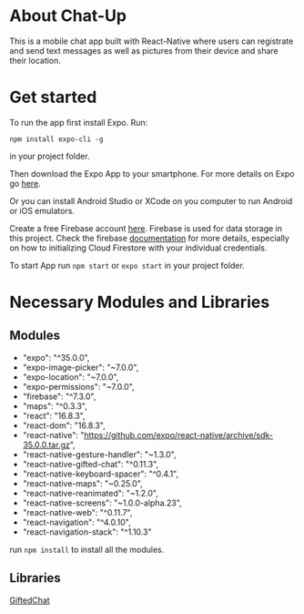 # About Chat-Up
This is a mobile chat app built with React-Native where users can registrate and send text messages as well as pictures from their device and share their location.

# Get started
To run the app first install Expo. Run:

`npm install expo-cli -g`

in your project folder.

Then download the Expo App to your smartphone. For more details on Expo go [here](https://expo.io).

Or you can install Android Studio or XCode on you computer to run Android or iOS emulators.

Create a free Firebase account [here](https://firebase.google.com). Firebase is used for data storage in this project. Check the firebase [documentation](https://firebase.google.com/docs) for more details, especially on how to initializing Cloud Firestore with your individual credentials.

To start App run `npm start` or `expo start` in your project folder.

# Necessary Modules and Libraries

## Modules
*  "expo": "^35.0.0",
*  "expo-image-picker": "~7.0.0",
*  "expo-location": "~7.0.0",
*  "expo-permissions": "~7.0.0",
*  "firebase": "^7.3.0",
*  "maps": "^0.3.3",
*  "react": "16.8.3",
*  "react-dom": "16.8.3",
*  "react-native": "https://github.com/expo/react-native/archive/sdk-35.0.0.tar.gz",
*  "react-native-gesture-handler": "~1.3.0",
*  "react-native-gifted-chat": "^0.11.3",
*  "react-native-keyboard-spacer": "^0.4.1",
*  "react-native-maps": "~0.25.0",
*  "react-native-reanimated": "~1.2.0",
*  "react-native-screens": "~1.0.0-alpha.23",
*  "react-native-web": "^0.11.7",
*  "react-navigation": "^4.0.10",
*  "react-navigation-stack": "^1.10.3"

run `npm install` to install all the modules.

## Libraries
[GiftedChat](https://github.com/FaridSafi/react-native-gifted-chat)